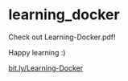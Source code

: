 # learning_docker

Check out Learning-Docker.pdf!

Happy learning :)

[bit.ly/Learning-Docker](https://github.com/Natz12/learning_docker)
